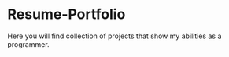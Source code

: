 # Resume-Portfolio
Here you will find collection of projects that show my abilities as a programmer.
